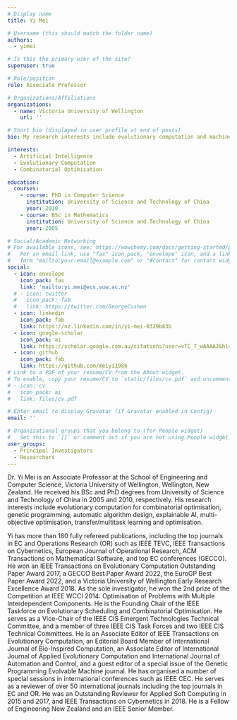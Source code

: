 ```yaml
---
# Display name
title: Yi Mei

# Username (this should match the folder name)
authors:
  - yimei

# Is this the primary user of the site?
superuser: true

# Role/position
role: Associate Professor

# Organizations/Affiliations
organizations:
  - name: Victoria University of Wellington
    url: ''

# Short bio (displayed in user profile at end of posts)
bio: My research interests include evolutionary computation and machine learning for combinatorial optimisation, genetic programming, hyper-heuristics, and explainable AI. 

interests:
  - Artificial Intelligence
  - Evolutionary Computation
  - Combinatorial Optimisation

education:
  courses:
    - course: PhD in Computer Science
      institution: University of Science and Technology of China
      year: 2010
    - course: BSc in Mathematics
      institution: University of Science and Technology of China
      year: 2005

# Social/Academic Networking
# For available icons, see: https://wowchemy.com/docs/getting-started/page-builder/#icons
#   For an email link, use "fas" icon pack, "envelope" icon, and a link in the
#   form "mailto:your-email@example.com" or "#contact" for contact widget.
social:
  - icon: envelope
    icon_pack: fas
    link: 'mailto:yi.mei@ecs.vuw.ac.nz'
  # - icon: twitter
  #   icon_pack: fab
  #   link: https://twitter.com/GeorgeCushen
  - icon: linkedin
    icon_pack: fab
    link: https://nz.linkedin.com/in/yi-mei-0329b83b
  - icon: google-scholar
    icon_pack: ai
    link: https://scholar.google.com.au/citations?user=vTC_7_wAAAAJ&hl=en
  - icon: github
    icon_pack: fab
    link: https://github.com/meiyi1986
# Link to a PDF of your resume/CV from the About widget.
# To enable, copy your resume/CV to `static/files/cv.pdf` and uncomment the lines below.
# - icon: cv
#   icon_pack: ai
#   link: files/cv.pdf

# Enter email to display Gravatar (if Gravatar enabled in Config)
email: ''

# Organizational groups that you belong to (for People widget)
#   Set this to `[]` or comment out if you are not using People widget.
user_groups:
  - Principal Investigators
  - Researchers
---
```


Dr. Yi Mei is an Associate Professor at the School of Engineering and Computer Science, Victoria University of Wellington, Wellington, New Zealand. He received his BSc and PhD degrees from University of Science and Technology of China in 2005 and 2010, respectively. His research interests include evolutionary computation for combinatorial optimisation, genetic programming, automatic algorithm design, explainable AI, multi-objective optimisation, transfer/multitask learning and optimisation.
 
Yi has more than 180 fully refereed publications, including the top journals in EC and Operations Research (OR) such as IEEE TEVC, IEEE Transactions on Cybernetics, European Journal of Operational Research, ACM Transactions on Mathematical Software, and top EC conferences (GECCO). He won an IEEE Transactions on Evolutionary Computation Outstanding Paper Award 2017, a GECCO Best Paper Award 2022, the EuroGP Best Paper Award 2022, and a Victoria University of Wellington Early Research Excellence Award 2018. As the sole investigator, he won the 2nd prize of the Competition at IEEE WCCI 2014: Optimisation of Problems with Multiple Interdependent Components. He is the Founding Chair of the IEEE Taskforce on Evolutionary Scheduling and Combinatorial Optimisation. He serves as a Vice-Chair of the IEEE CIS Emergent Technologies Technical Committee, and a member of three IEEE CIS Task Forces and two IEEE CIS Technical Committees. He is an Associate Editor of IEEE Transactions on Evolutionary Computation, an Editorial Board Member of International Journal of Bio-Inspired Computation, an Associate Editor of International Journal of Applied Evolutionary Computation and International Journal of Automation and Control, and a guest editor of a special issue of the Genetic Programming Evolvable Machine journal. He has organised a number of special sessions in international conferences such as IEEE CEC. He serves as a reviewer of over 50 international journals including the top journals in EC and OR. He was an Outstanding Reviewer for Applied Soft Computing in 2015 and 2017, and IEEE Transactions on Cybernetics in 2018. He is a Fellow of Engineering New Zealand and an IEEE Senior Member.

